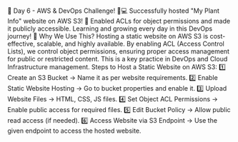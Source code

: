🚀 Day 6 - AWS & DevOps Challenge! 🌿💻
 Successfully hosted "My Plant Info" website on AWS S3! 🎉 Enabled ACLs for object permissions and made it publicly accessible. Learning and growing every day in this DevOps journey! 🌱 
Why We Use This?
Hosting a static website on AWS S3 is cost-effective, scalable, and highly available. By enabling ACL (Access Control Lists), we control object permissions, ensuring proper access management for public or restricted content. This is a key practice in DevOps and Cloud Infrastructure management.
Steps to Host a Static Website on AWS S3:
 1️⃣ Create an S3 Bucket → Name it as per website requirements.
 2️⃣ Enable Static Website Hosting → Go to bucket properties and enable it.
 3️⃣ Upload Website Files → HTML, CSS, JS files.
 4️⃣ Set Object ACL Permissions → Enable public access for required files.
 5️⃣ Edit Bucket Policy → Allow public read access (if needed).
 6️⃣ Access Website via S3 Endpoint → Use the given endpoint to access the hosted website.

